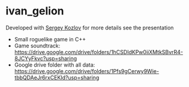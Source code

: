 # ivan_gelion
Developed with [Sergey Kozlov](https://github.com/gaydever228) for more details see the presentation

* Small roguelike game in C++
* Game soundtrack: https://drive.google.com/drive/folders/1hCSDIdKPw0iiXMtkSBvrR4-8JCYyFkvc?usp=sharing
* Google drive folder with all data: https://drive.google.com/drive/folders/1Pfs9gCerwy9Wie-tbbQDAeJr6rxCEKId?usp=sharing
